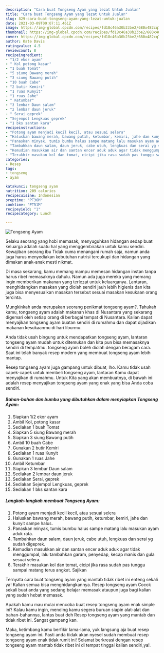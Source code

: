 ```yaml
---
description: "Cara buat Tongseng Ayam yang lezat Untuk Jualan"
title: "Cara buat Tongseng Ayam yang lezat Untuk Jualan"
slug: 829-cara-buat-tongseng-ayam-yang-lezat-untuk-jualan
date: 2021-03-09T09:07:11.461Z
image: https://img-global.cpcdn.com/recipes/fd18c46a30b23be2/680x482cq70/tongseng-ayam-foto-resep-utama.jpg
thumbnail: https://img-global.cpcdn.com/recipes/fd18c46a30b23be2/680x482cq70/tongseng-ayam-foto-resep-utama.jpg
cover: https://img-global.cpcdn.com/recipes/fd18c46a30b23be2/680x482cq70/tongseng-ayam-foto-resep-utama.jpg
author: Kate Davis
ratingvalue: 4.5
reviewcount: 8
recipeingredient:
- "1/2 ekor ayam"
- " Kol potong kasar"
- "1 buah Tomat"
- "5 siung Bawang merah"
- "3 siung Bawang putih"
- "10 buah Cabe"
- "2 butir Kemiri"
- "1 ruas Kunyit"
- "1 ruas Jahe"
- " Ketumbar"
- "3 lembar Daun salam"
- "2 lembar daun jeruk"
- " Serai geprek"
- "Sejempol Lengkuas geprek"
- "1 bks santan kara"
recipeinstructions:
- "Potong ayam menjadi kecil kecil, atau sesuai selera"
- "Haluskan bawang merah, bawang putih, ketumbar, kemiri, jahe dan kunyit sampe halus."
- "Panaskan minyak, tumis bumbu halus sampe matang lalu masukan ayam aduk rata."
- "Tambahkan daun salam, daun jeruk, cabe utuh, lengkuas dan serai yg sudah digeprek."
- "Kemudian masukkan air dan santan encer aduk aduk agar tidak menggumpal, lalu tambahkan garam, penyedap, kecap manis dan gula sesuai selera."
- "Terakhir masukan kol dan tomat, cicipi jika rasa sudah pas tunggu sampai matang terus angkat. Sajikan"
categories:
- Resep
tags:
- tongseng
- ayam

katakunci: tongseng ayam 
nutrition: 209 calories
recipecuisine: Indonesian
preptime: "PT36M"
cooktime: "PT51M"
recipeyield: "1"
recipecategory: Lunch

---
```



![Tongseng Ayam](https://img-global.cpcdn.com/recipes/fd18c46a30b23be2/680x482cq70/tongseng-ayam-foto-resep-utama.jpg)

Selaku seorang yang hobi memasak, menyuguhkan hidangan sedap buat keluarga adalah suatu hal yang menggembirakan untuk kamu sendiri. Kewajiban seorang ibu Tidak cuma menangani rumah saja, namun anda juga harus menyediakan kebutuhan nutrisi tercukupi dan hidangan yang dimakan anak-anak mesti nikmat.

Di masa  sekarang, kamu memang mampu memesan hidangan instan tanpa harus ribet memasaknya dahulu. Namun ada juga mereka yang memang ingin memberikan makanan yang terlezat untuk keluarganya. Lantaran, menghidangkan masakan yang diolah sendiri jauh lebih higienis dan kita juga bisa menyesuaikan masakan tersebut sesuai masakan kesukaan orang tercinta. 



Mungkinkah anda merupakan seorang penikmat tongseng ayam?. Tahukah kamu, tongseng ayam adalah makanan khas di Nusantara yang sekarang digemari oleh setiap orang di berbagai tempat di Nusantara. Kalian dapat menyajikan tongseng ayam buatan sendiri di rumahmu dan dapat dijadikan makanan kesukaanmu di hari liburmu.

Anda tidak usah bingung untuk mendapatkan tongseng ayam, lantaran tongseng ayam mudah untuk ditemukan dan kita pun bisa memasaknya sendiri di tempatmu. tongseng ayam boleh diolah dengan beragam cara. Saat ini telah banyak resep modern yang membuat tongseng ayam lebih mantap.

Resep tongseng ayam juga gampang untuk dibuat, lho. Kamu tidak usah capek-capek untuk membeli tongseng ayam, lantaran Kamu dapat menyajikan di rumahmu. Untuk Kita yang akan membuatnya, di bawah ini adalah resep menyajikan tongseng ayam yang enak yang bisa Anda coba sendiri.

<!--inarticleads1-->

##### Bahan-bahan dan bumbu yang dibutuhkan dalam menyiapkan Tongseng Ayam:

1. Siapkan 1/2 ekor ayam
1. Ambil  Kol, potong kasar
1. Sediakan 1 buah Tomat
1. Siapkan 5 siung Bawang merah
1. Siapkan 3 siung Bawang putih
1. Ambil 10 buah Cabe
1. Gunakan 2 butir Kemiri
1. Sediakan 1 ruas Kunyit
1. Gunakan 1 ruas Jahe
1. Ambil  Ketumbar
1. Siapkan 3 lembar Daun salam
1. Sediakan 2 lembar daun jeruk
1. Sediakan  Serai, geprek
1. Sediakan Sejempol Lengkuas, geprek
1. Sediakan 1 bks santan kara




<!--inarticleads2-->

##### Langkah-langkah membuat Tongseng Ayam:

1. Potong ayam menjadi kecil kecil, atau sesuai selera
1. Haluskan bawang merah, bawang putih, ketumbar, kemiri, jahe dan kunyit sampe halus.
1. Panaskan minyak, tumis bumbu halus sampe matang lalu masukan ayam aduk rata.
1. Tambahkan daun salam, daun jeruk, cabe utuh, lengkuas dan serai yg sudah digeprek.
1. Kemudian masukkan air dan santan encer aduk aduk agar tidak menggumpal, lalu tambahkan garam, penyedap, kecap manis dan gula sesuai selera.
1. Terakhir masukan kol dan tomat, cicipi jika rasa sudah pas tunggu sampai matang terus angkat. Sajikan




Ternyata cara buat tongseng ayam yang mantab tidak ribet ini enteng sekali ya! Kalian semua bisa menghidangkannya. Resep tongseng ayam Cocok sekali buat anda yang sedang belajar memasak ataupun juga bagi kalian yang sudah hebat memasak.

Apakah kamu mau mulai mencoba buat resep tongseng ayam enak simple ini? Kalau kamu ingin, mending kamu segera buruan siapin alat-alat dan bahan-bahannya, lantas buat deh Resep tongseng ayam yang mantab dan tidak ribet ini. Sangat gampang kan. 

Maka, ketimbang kamu berfikir lama-lama, yuk langsung aja buat resep tongseng ayam ini. Pasti anda tiidak akan nyesel sudah membuat resep tongseng ayam enak tidak rumit ini! Selamat berkreasi dengan resep tongseng ayam mantab tidak ribet ini di tempat tinggal kalian sendiri,ya!.


